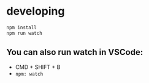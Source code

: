 # developing

```bash
npm install
npm run watch
```

## You can also run watch in VSCode:
- CMD + SHIFT + B
- `npm: watch`